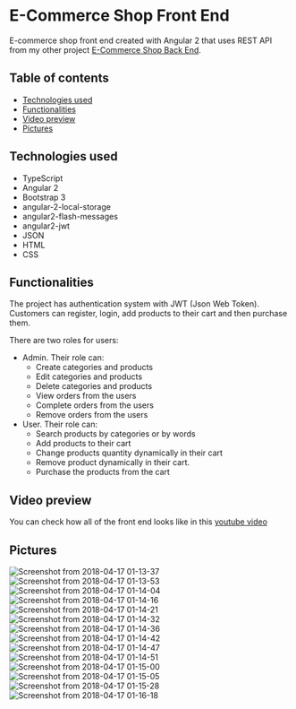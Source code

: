 # E-Commerce Shop Front End
E-commerce shop front end created with Angular 2 that uses REST API from my other project [E-Commerce Shop Back End](https://github.com/GeorgiKeranov/E-Commerce-Shop-Back-End).

## Table of contents
- [Technologies used](#technologies-used)
- [Functionalities](#functionalities)
- [Video preview](#video-preview)
- [Pictures](#pictures)

## Technologies used
- TypeScript
- Angular 2
- Bootstrap 3
- angular-2-local-storage
- angular2-flash-messages
- angular2-jwt
- JSON
- HTML
- CSS

## Functionalities

The project has authentication system with JWT (Json Web Token).\
Customers can register, login, add products to their cart and then purchase them.

There are two roles for users:
- Admin. Their role can:
    - Create categories and products
    - Edit categories and products
    - Delete categories and products
    - View orders from the users
    - Complete orders from the users
    - Remove orders from the users
- User. Their role can:
    - Search products by categories or by words
    - Add products to their cart
    - Change products quantity dynamically in their cart
    - Remove product dynamically in their cart.
    - Purchase the products from the cart

## Video preview
You can check how all of the front end looks like in this [youtube video](https://www.youtube.com/watch?v=jfwO2zWHQKs)

## Pictures
![Screenshot from 2018-04-17 01-13-37](https://user-images.githubusercontent.com/22518317/129451059-b753671c-4d55-4099-a2ed-45a8a9c32b0c.png)
![Screenshot from 2018-04-17 01-13-53](https://user-images.githubusercontent.com/22518317/129451061-197f7ca0-b747-4626-aba4-70527dcd6b46.png)
![Screenshot from 2018-04-17 01-14-04](https://user-images.githubusercontent.com/22518317/129451062-9e352cef-5fcd-4f32-99c3-bbabeadaa0f0.png)
![Screenshot from 2018-04-17 01-14-16](https://user-images.githubusercontent.com/22518317/129451064-c3555942-56d8-499e-9839-8820a174124e.png)
![Screenshot from 2018-04-17 01-14-21](https://user-images.githubusercontent.com/22518317/129451067-a5f39f7b-6112-4d63-82ad-69cabb78e5e0.png)
![Screenshot from 2018-04-17 01-14-32](https://user-images.githubusercontent.com/22518317/129451069-c0932fbe-8210-4fa3-a7c7-6ef28009fa10.png)
![Screenshot from 2018-04-17 01-14-36](https://user-images.githubusercontent.com/22518317/129451070-3bddb697-8561-416f-8130-5aefa2b74482.png)
![Screenshot from 2018-04-17 01-14-42](https://user-images.githubusercontent.com/22518317/129451072-36f0584a-0975-4932-bc11-3d82e5373039.png)
![Screenshot from 2018-04-17 01-14-47](https://user-images.githubusercontent.com/22518317/129451075-be95c587-d437-4d15-9d43-d12943c0fec1.png)
![Screenshot from 2018-04-17 01-14-51](https://user-images.githubusercontent.com/22518317/129451078-9efea25d-7b0a-4625-a6ce-38ec5239cd5a.png)
![Screenshot from 2018-04-17 01-15-00](https://user-images.githubusercontent.com/22518317/129451085-981e42be-6c82-427b-89e5-7cbac4f51db3.png)
![Screenshot from 2018-04-17 01-15-05](https://user-images.githubusercontent.com/22518317/129451087-8d04cf3b-244b-4605-a8d7-d012cd46249b.png)
![Screenshot from 2018-04-17 01-15-28](https://user-images.githubusercontent.com/22518317/129451093-a928cab9-aa41-4934-b71f-57b4530a6735.png)
![Screenshot from 2018-04-17 01-16-18](https://user-images.githubusercontent.com/22518317/129451095-3bb7c781-898e-4845-a20e-ee4831656d6d.png)


